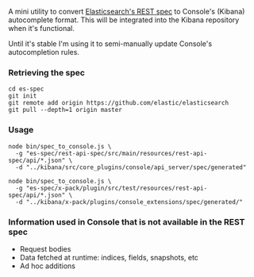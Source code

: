 A mini utility to convert [Elasticsearch's REST spec](https://github.com/elastic/elasticsearch/blob/master/rest-api-spec) to Console's (Kibana) autocomplete format.  This will be integrated into the Kibana repository when it's functional.


Until it's stable I'm using it to semi-manually update Console's autocompletion rules.



### Retrieving the spec
```
cd es-spec
git init
git remote add origin https://github.com/elastic/elasticsearch
git pull --depth=1 origin master
```

### Usage
```
node bin/spec_to_console.js \
  -g "es-spec/rest-api-spec/src/main/resources/rest-api-spec/api/*.json" \
  -d "../kibana/src/core_plugins/console/api_server/spec/generated"
```
```
node bin/spec_to_console.js \
  -g "es-spec/x-pack/plugin/src/test/resources/rest-api-spec/api/*.json" \
  -d "../kibana/x-pack/plugins/console_extensions/spec/generated/"
```

### Information used in Console that is not available in the REST spec
* Request bodies
* Data fetched at runtime: indices, fields, snapshots, etc
* Ad hoc additions
